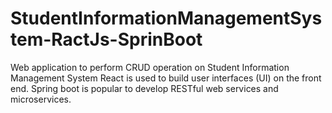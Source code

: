 # StudentInformationManagementSystem-RactJs-SprinBoot
Web application to perform CRUD operation on Student Information Management System
React is used to build user interfaces (UI) on the front end.
Spring boot is popular to develop RESTful web services and microservices.
